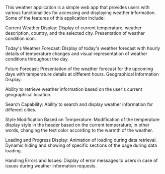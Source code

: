 This weather application is a simple web app that provides users with various functionalities for accessing and displaying weather information. Some of the features of this application include:

Current Weather Display:
Display of current temperature, weather description, country, and the selected city.
Presentation of weather condition icon.

Today's Weather Forecast:
Display of today's weather forecast with hourly details of temperature changes and visual representation of weather conditions throughout the day.

Future Forecast:
Presentation of the weather forecast for the upcoming days with temperature details at different hours.
Geographical Information Display:

Ability to retrieve weather information based on the user's current geographical location.

Search Capability:
Ability to search and display weather information for different cities.

Style Modification Based on Temperature:
Modification of the temperature display style in the header based on the current temperature; in other words, changing the text color according to the warmth of the weather.

Loading and Progress Display:
Animation of loading during data retrieval.
Dynamic hiding and showing of specific sections of the page during data loading.

Handling Errors and Issues:
Display of error messages to users in case of issues during weather information requests.
